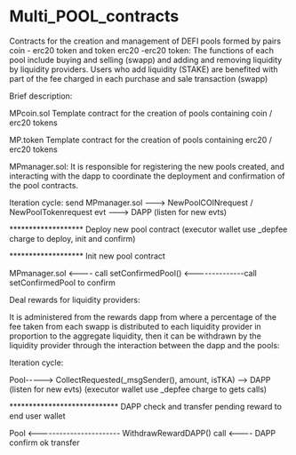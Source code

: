 # Multi_POOL_contracts
Contracts for the creation and management of DEFI pools formed by pairs coin - erc20 token and token erc20 -erc20 token: The functions of each pool include buying and selling (swapp) and adding and removing liquidity by liquidity providers. Users who add liquidity (STAKE) are benefited with part of the fee charged in each purchase and sale transaction (swapp)



Brief description:

MPcoin.sol Template contract for the creation of pools containing coin / erc20 tokens

MP.token Template contract for the creation of pools containing erc20 / erc20 tokens

MPmanager.sol: It is responsible for registering the new pools created, and interacting with the dapp to coordinate the deployment and confirmation of the pool contracts.


Iteration cycle:
                    send
MPmanager.sol ---> NewPoolCOINrequest / NewPoolTokenrequest evt ---> DAPP (listen for new evts) 

*******************  Deploy new pool contract  (executor wallet use _depfee charge to deploy, init and confirm)

*******************  Init new pool contract

MPmanager.sol <----   call setConfirmedPool() <--------------call setConfirmedPool to confirm


Deal rewards for liquidity providers:

It is administered from the rewards dapp from where a percentage of the fee taken from each swapp is distributed to each liquidity provider in proportion to the aggregate liquidity, then it can be withdrawn by the liquidity provider through the interaction between the dapp and the pools:

Iteration cycle:

Pool-----> CollectRequested(_msgSender(), amount, isTKA) --> DAPP (listen for new evts) (executor wallet use _depfee charge to gets calls)

****************************  DAPP check and transfer pending reward to end user wallet                               

Pool <-----------------------   WithdrawRewardDAPP() call <---- DAPP confirm ok transfer

